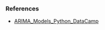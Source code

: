 ### References
- [ARIMA_Models_Python_DataCamp](https://app.datacamp.com/learn/courses/arima-models-in-python)
